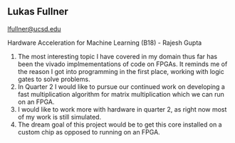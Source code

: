 ## Lukas Fullner
lfullner@ucsd.edu

Hardware Acceleration for Machine Learning (B18) - Rajesh Gupta

1. The most interesting topic I have covered in my domain thus far has been the vivado implmementations of code on FPGAs.  It reminds me of the reason I got into programming in the first place, working with logic gates to solve problems.
2. In Quarter 2 I would like to pursue our continued work on developing a fast multiplication algorithm for matrix multiplication which we can run on an FPGA.
3. I would like to work more with hardware in quarter 2, as right now most of my work is still simulated.
4. The dream goal of this project would be to get this core installed on a custom chip as opposed to running on an FPGA.
